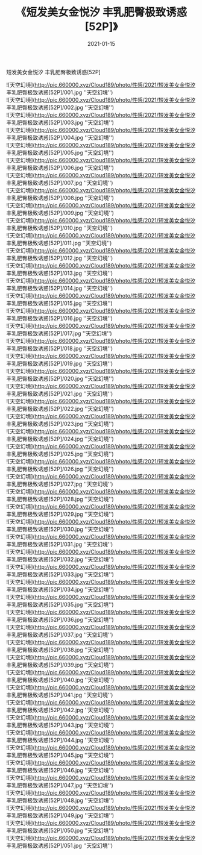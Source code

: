 ﻿---
layout: post
title:  《短发美女金悦汐 丰乳肥臀极致诱惑[52P]》
date:   2021-01-15
img: http://pic.660000.xyz/Cloud189/photo/性感/2021/短发美女金悦汐 丰乳肥臀极致诱惑[52P]/000.jpg
categories: [美女, 性感, 泳衣]
---

短发美女金悦汐 丰乳肥臀极致诱惑[52P]



![天空幻境](http://pic.660000.xyz/Cloud189/photo/性感/2021/短发美女金悦汐 丰乳肥臀极致诱惑[52P]/001.jpg ''天空幻境'') <br>
![天空幻境](http://pic.660000.xyz/Cloud189/photo/性感/2021/短发美女金悦汐 丰乳肥臀极致诱惑[52P]/002.jpg ''天空幻境'') <br>
![天空幻境](http://pic.660000.xyz/Cloud189/photo/性感/2021/短发美女金悦汐 丰乳肥臀极致诱惑[52P]/003.jpg ''天空幻境'') <br>
![天空幻境](http://pic.660000.xyz/Cloud189/photo/性感/2021/短发美女金悦汐 丰乳肥臀极致诱惑[52P]/004.jpg ''天空幻境'') <br>
![天空幻境](http://pic.660000.xyz/Cloud189/photo/性感/2021/短发美女金悦汐 丰乳肥臀极致诱惑[52P]/005.jpg ''天空幻境'') <br>
![天空幻境](http://pic.660000.xyz/Cloud189/photo/性感/2021/短发美女金悦汐 丰乳肥臀极致诱惑[52P]/006.jpg ''天空幻境'') <br>
![天空幻境](http://pic.660000.xyz/Cloud189/photo/性感/2021/短发美女金悦汐 丰乳肥臀极致诱惑[52P]/007.jpg ''天空幻境'') <br>
![天空幻境](http://pic.660000.xyz/Cloud189/photo/性感/2021/短发美女金悦汐 丰乳肥臀极致诱惑[52P]/008.jpg ''天空幻境'') <br>
![天空幻境](http://pic.660000.xyz/Cloud189/photo/性感/2021/短发美女金悦汐 丰乳肥臀极致诱惑[52P]/009.jpg ''天空幻境'') <br>
![天空幻境](http://pic.660000.xyz/Cloud189/photo/性感/2021/短发美女金悦汐 丰乳肥臀极致诱惑[52P]/010.jpg ''天空幻境'') <br>
![天空幻境](http://pic.660000.xyz/Cloud189/photo/性感/2021/短发美女金悦汐 丰乳肥臀极致诱惑[52P]/011.jpg ''天空幻境'') <br>
![天空幻境](http://pic.660000.xyz/Cloud189/photo/性感/2021/短发美女金悦汐 丰乳肥臀极致诱惑[52P]/012.jpg ''天空幻境'') <br>
![天空幻境](http://pic.660000.xyz/Cloud189/photo/性感/2021/短发美女金悦汐 丰乳肥臀极致诱惑[52P]/013.jpg ''天空幻境'') <br>
![天空幻境](http://pic.660000.xyz/Cloud189/photo/性感/2021/短发美女金悦汐 丰乳肥臀极致诱惑[52P]/014.jpg ''天空幻境'') <br>
![天空幻境](http://pic.660000.xyz/Cloud189/photo/性感/2021/短发美女金悦汐 丰乳肥臀极致诱惑[52P]/015.jpg ''天空幻境'') <br>
![天空幻境](http://pic.660000.xyz/Cloud189/photo/性感/2021/短发美女金悦汐 丰乳肥臀极致诱惑[52P]/016.jpg ''天空幻境'') <br>
![天空幻境](http://pic.660000.xyz/Cloud189/photo/性感/2021/短发美女金悦汐 丰乳肥臀极致诱惑[52P]/017.jpg ''天空幻境'') <br>
![天空幻境](http://pic.660000.xyz/Cloud189/photo/性感/2021/短发美女金悦汐 丰乳肥臀极致诱惑[52P]/018.jpg ''天空幻境'') <br>
![天空幻境](http://pic.660000.xyz/Cloud189/photo/性感/2021/短发美女金悦汐 丰乳肥臀极致诱惑[52P]/019.jpg ''天空幻境'') <br>
![天空幻境](http://pic.660000.xyz/Cloud189/photo/性感/2021/短发美女金悦汐 丰乳肥臀极致诱惑[52P]/020.jpg ''天空幻境'') <br>
![天空幻境](http://pic.660000.xyz/Cloud189/photo/性感/2021/短发美女金悦汐 丰乳肥臀极致诱惑[52P]/021.jpg ''天空幻境'') <br>
![天空幻境](http://pic.660000.xyz/Cloud189/photo/性感/2021/短发美女金悦汐 丰乳肥臀极致诱惑[52P]/022.jpg ''天空幻境'') <br>
![天空幻境](http://pic.660000.xyz/Cloud189/photo/性感/2021/短发美女金悦汐 丰乳肥臀极致诱惑[52P]/023.jpg ''天空幻境'') <br>
![天空幻境](http://pic.660000.xyz/Cloud189/photo/性感/2021/短发美女金悦汐 丰乳肥臀极致诱惑[52P]/024.jpg ''天空幻境'') <br>
![天空幻境](http://pic.660000.xyz/Cloud189/photo/性感/2021/短发美女金悦汐 丰乳肥臀极致诱惑[52P]/025.jpg ''天空幻境'') <br>
![天空幻境](http://pic.660000.xyz/Cloud189/photo/性感/2021/短发美女金悦汐 丰乳肥臀极致诱惑[52P]/026.jpg ''天空幻境'') <br>
![天空幻境](http://pic.660000.xyz/Cloud189/photo/性感/2021/短发美女金悦汐 丰乳肥臀极致诱惑[52P]/027.jpg ''天空幻境'') <br>
![天空幻境](http://pic.660000.xyz/Cloud189/photo/性感/2021/短发美女金悦汐 丰乳肥臀极致诱惑[52P]/028.jpg ''天空幻境'') <br>
![天空幻境](http://pic.660000.xyz/Cloud189/photo/性感/2021/短发美女金悦汐 丰乳肥臀极致诱惑[52P]/029.jpg ''天空幻境'') <br>
![天空幻境](http://pic.660000.xyz/Cloud189/photo/性感/2021/短发美女金悦汐 丰乳肥臀极致诱惑[52P]/030.jpg ''天空幻境'') <br>
![天空幻境](http://pic.660000.xyz/Cloud189/photo/性感/2021/短发美女金悦汐 丰乳肥臀极致诱惑[52P]/031.jpg ''天空幻境'') <br>
![天空幻境](http://pic.660000.xyz/Cloud189/photo/性感/2021/短发美女金悦汐 丰乳肥臀极致诱惑[52P]/032.jpg ''天空幻境'') <br>
![天空幻境](http://pic.660000.xyz/Cloud189/photo/性感/2021/短发美女金悦汐 丰乳肥臀极致诱惑[52P]/033.jpg ''天空幻境'') <br>
![天空幻境](http://pic.660000.xyz/Cloud189/photo/性感/2021/短发美女金悦汐 丰乳肥臀极致诱惑[52P]/034.jpg ''天空幻境'') <br>
![天空幻境](http://pic.660000.xyz/Cloud189/photo/性感/2021/短发美女金悦汐 丰乳肥臀极致诱惑[52P]/035.jpg ''天空幻境'') <br>
![天空幻境](http://pic.660000.xyz/Cloud189/photo/性感/2021/短发美女金悦汐 丰乳肥臀极致诱惑[52P]/036.jpg ''天空幻境'') <br>
![天空幻境](http://pic.660000.xyz/Cloud189/photo/性感/2021/短发美女金悦汐 丰乳肥臀极致诱惑[52P]/037.jpg ''天空幻境'') <br>
![天空幻境](http://pic.660000.xyz/Cloud189/photo/性感/2021/短发美女金悦汐 丰乳肥臀极致诱惑[52P]/038.jpg ''天空幻境'') <br>
![天空幻境](http://pic.660000.xyz/Cloud189/photo/性感/2021/短发美女金悦汐 丰乳肥臀极致诱惑[52P]/039.jpg ''天空幻境'') <br>
![天空幻境](http://pic.660000.xyz/Cloud189/photo/性感/2021/短发美女金悦汐 丰乳肥臀极致诱惑[52P]/040.jpg ''天空幻境'') <br>
![天空幻境](http://pic.660000.xyz/Cloud189/photo/性感/2021/短发美女金悦汐 丰乳肥臀极致诱惑[52P]/041.jpg ''天空幻境'') <br>
![天空幻境](http://pic.660000.xyz/Cloud189/photo/性感/2021/短发美女金悦汐 丰乳肥臀极致诱惑[52P]/042.jpg ''天空幻境'') <br>
![天空幻境](http://pic.660000.xyz/Cloud189/photo/性感/2021/短发美女金悦汐 丰乳肥臀极致诱惑[52P]/043.jpg ''天空幻境'') <br>
![天空幻境](http://pic.660000.xyz/Cloud189/photo/性感/2021/短发美女金悦汐 丰乳肥臀极致诱惑[52P]/044.jpg ''天空幻境'') <br>
![天空幻境](http://pic.660000.xyz/Cloud189/photo/性感/2021/短发美女金悦汐 丰乳肥臀极致诱惑[52P]/045.jpg ''天空幻境'') <br>
![天空幻境](http://pic.660000.xyz/Cloud189/photo/性感/2021/短发美女金悦汐 丰乳肥臀极致诱惑[52P]/046.jpg ''天空幻境'') <br>
![天空幻境](http://pic.660000.xyz/Cloud189/photo/性感/2021/短发美女金悦汐 丰乳肥臀极致诱惑[52P]/047.jpg ''天空幻境'') <br>
![天空幻境](http://pic.660000.xyz/Cloud189/photo/性感/2021/短发美女金悦汐 丰乳肥臀极致诱惑[52P]/048.jpg ''天空幻境'') <br>
![天空幻境](http://pic.660000.xyz/Cloud189/photo/性感/2021/短发美女金悦汐 丰乳肥臀极致诱惑[52P]/049.jpg ''天空幻境'') <br>
![天空幻境](http://pic.660000.xyz/Cloud189/photo/性感/2021/短发美女金悦汐 丰乳肥臀极致诱惑[52P]/050.jpg ''天空幻境'') <br>
![天空幻境](http://pic.660000.xyz/Cloud189/photo/性感/2021/短发美女金悦汐 丰乳肥臀极致诱惑[52P]/051.jpg ''天空幻境'') <br>
